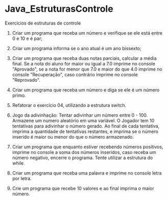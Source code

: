 # Java_EstruturasControle
Exercícios de estruturas de controle

1. Criar um programa que receba um número e verifique se ele está entre 0 e 10 e é par;

2. Criar um programa informa se o ano atual é um ano bissexto;

3. Criar um programa que receba duas notas parciais, calcular a média final. Se a nota do aluno for maior ou igual a 7.0 imprime no console "Aprovado", se a nota for menor que 7.0 e maior do que 4.0 imprime no console "Recuperação", caso contrário imprime no console "Reprovado".

4. Criar um programa que receba um número e diga se ele é um número primo.

5. Refatorar o exercício 04, utilizando a estrutura switch.

6. Jogo da adivinhação: Tentar adivinhar um número entre 0 - 100. Armazene um numero aleatório em uma variável. O Jogador tem 10 tentativas para adivinhar o número gerado. Ao final de cada tentativa, imprima a quantidade de tentativas restantes, e imprima se o número inserido é maior ou menor do que o número armazenado.

7. Criar um programa que enquanto estiver recebendo números positivos, imprime no console a soma dos números inseridos, caso receba um número negativo, encerre o programa. Tente utilizar a estrutura do while.

8. Criar um programa que receba uma palavra e imprime no console letra por letra.

9. Crie um programa que recebe 10 valores e ao final imprima o maior número.